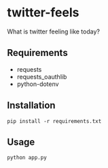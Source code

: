 # twitter-feels
What is twitter feeling like today?

## Requirements

- requests
- requests_oauthlib
- python-dotenv

## Installation

`pip install -r requirements.txt`

## Usage

```
python app.py
```